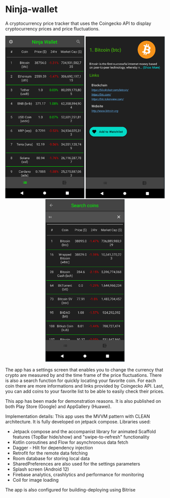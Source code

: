 # Ninja-wallet

A cryptocurrency price tracker that uses the Coingecko API to display cryptocurrency prices and price fluctuations.

<p align="center">
  <img src="app/images/Screenshots/mainScreen.PNG" width="250" title="screenshot1">
  <img src="app/images/Screenshots/detailsScreen.PNG" width="250" title="screenshot2">
  <img src="app/images/Screenshots/searchScreen.PNG" width="250" title="screenshot3">
</p>

The app has a settings screen that enables you to change the currency that crypto are measured by and the time frame of the price fluctuations.
There is also a search function for quickly locating your favorite coin.
For each coin there are more informations and links provided by Coingecko API.
Last, you can add coins to your favorite list to be able to easily check their prices.

This app has been made for demonstration reasons. It is also published on both Play Store (Google) and AppGallery (Huawei).

Implementation details:
This app uses the MVVM pattern with CLEAN architecture. It is fully developed on jetpack compose.
Libraries used:
- Jetpack compose and the accompanist library for animated Scaffold features (TopBar hide/show) and "swipe-to-refresh" functionality
- Kotlin coroutines and Flow for asynchronous data fetch
- Dagger - Hilt for dependency injection
- Retrofit for the remote data fetching
- Room database for storing local data
- SharedPreferences are also used for the settings parameters
- Splash screen (Android 12)
- Firebase analytics, crashlytics and performance for monitoring
- Coil for image loading

The app is also configured for building-deploying using Bitrise
